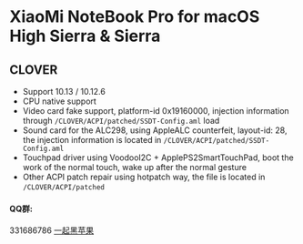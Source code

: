 # XiaoMi NoteBook Pro for macOS High Sierra & Sierra

## CLOVER
* Support 10.13 / 10.12.6
* CPU native support
* Video card fake support, platform-id 0x19160000, injection information through `/CLOVER/ACPI/patched/SSDT-Config.aml` load
* Sound card for the ALC298, using AppleALC counterfeit, layout-id: 28, the injection information is located in `/CLOVER/ACPI/patched/SSDT-Config.aml`
* Touchpad driver using VoodooI2C + ApplePS2SmartTouchPad, boot the work of the normal touch, wake up after the normal gesture
* Other ACPI patch repair using hotpatch way, the file is located in `/CLOVER/ACPI/patched`


#### QQ群:
331686786 [一起黑苹果](http://shang.qq.com/wpa/qunwpa?idkey=db511a29e856f37cbb871108ffa77a6e79dde47e491b8f2c8d8fe4d3c310de91)

